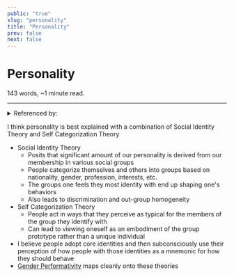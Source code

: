 ```yaml
---
public: "true"
slug: "personality"
title: "Personality"
prev: false
next: false
---
```

<script setup>
import { data } from '../../git.data.ts';
import { useData } from 'vitepress';
const pageData = useData();
</script>
<h1 class="p-name">Personality</h1>
<p>143 words, ~1 minute read. <span v-html="data[`site/${pageData.page.value.relativePath}`]" /></p>
<hr/>

<details><summary>Referenced by:</summary><a href="/garden/identity/index.md">Identity</a></details>

I think personality is best explained with a combination of Social Identity Theory and Self Categorization Theory
- Social Identity Theory
	- Posits that significant amount of our personality is derived from our membership in various social groups
	- People categorize themselves and others into groups based on nationality, gender, profession, interests, etc.
	- The groups one feels they most identity with end up shaping one's behaviors
	- Also leads to discrimination and out-group homogeneity
- Self Categorization Theory
	- People act in ways that they perceive as typical for the members of the group they identify with
	- Can lead to viewing oneself as an embodiment of the group prototype rather than a unique individual
- I believe people adopt core identities and then subconsciously use their perception of how people with those identities as a mnemonic for how they should behave
- [Gender Performativity](/garden/gender-performativity/index.md) maps cleanly onto these theories